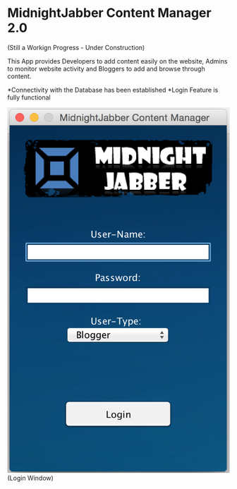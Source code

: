 MidnightJabber Content Manager 2.0
==================================
(Still a Workign Progress - Under Construction)

This App provides Developers to add content easily on the website, Admins to monitor website activity and Bloggers to add and browse through content.

*Connectivity with the Database has been established
*Login Feature is fully functional

![Alt Text](https://github.com/MidnightJabber/MidnightJabber-Content-Manager-2.0/blob/master/images/Screen%20Shot%202014-10-29%20at%206.34.18%20PM.png)
(Login Window)
